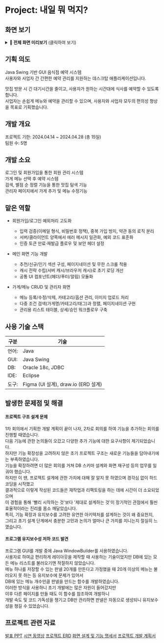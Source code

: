 # Project: 내일 뭐 먹지?
## 화면 보기
<details>
<summary><strong>📸 전체 화면 미리보기</strong> (클릭하여 보기)</summary>

| 구분 | 화면 | 미리보기 |
|------|------|----------|
| 공통 | 로그인 | <img height="300" alt="image" src="https://github.com/user-attachments/assets/eb962efa-8770-4d1f-9f20-31300461ef0e" /> |
| 관리자 | 관리자 메인 | <img height="300" alt="관리자페이지" src="https://github.com/user-attachments/assets/e9390e21-fc57-40cf-93fc-450fa8b5bc49" /> |
| 관리자 | 가게 관리 | <img height="300" alt="가게관리" src="https://github.com/user-attachments/assets/7d6bd95a-baca-4028-9777-993e424b440c" /> |
| 관리자 | 메뉴 관리 | <img height="300" alt="image" src="https://github.com/user-attachments/assets/398c9fd3-d574-416d-a59c-24f3791d90af" /> |
| 관리자 | 예약 확인 | <img height="300" alt="예약확인" src="https://github.com/user-attachments/assets/060e4a7d-a70d-4855-9f5f-7a599f55feb9" /> |
| 사용자 | 유저 메인 | <img height="300" alt="image" src="https://github.com/user-attachments/assets/0c799022-c865-41a0-8a1c-3cfa72eaf60e" /> |
| 사용자 | 예약 | <img height="300" alt="image" src="https://github.com/user-attachments/assets/aa43a009-59de-40aa-adb5-64e45514bc6d" /> |
| 사용자 | 예약 확인 | <img height="300" alt="image" src="https://github.com/user-attachments/assets/69089844-d290-463c-a331-296d40e89f01" /> |
</details>

## 기획 의도
Java Swing 기반 GUI 음식점 예약 시스템  
사용자와 사업자 간 간편한 예약 관리를 지원하는 데스크탑 애플리케이션입니다.  
  
맛집 방문 시 긴 대기시간을 줄이고, 사용자가 원하는 시간대에 식사를 예약할 수 있도록 합니다.  
사업자는 손쉽게 메뉴와 예약을 관리할 수 있으며, 사용자와 사업자 모두의 편의성 향상을 목표로 기획했습니다.

## 개발 개요
프로젝트 기한: 2024.04.14 ~ 2024.04.28 (총 15일)  
팀원 수: 5명

## 개발 소요
로그인 및 회원가입을 통한 회원 관리 시스템  
가게 메뉴 선택 후 예약 시스템  
검색, 별점 순 정렬 기능을 통한 맛집 탐색 기능  
관리자 페이지에서 가게 추가 및 메뉴 수정기능

## 맡은 역할
* 회원가입/로그인 예외처리 고도화

  * 입력 검증(이메일 형식, 비밀번호 정책), 중복 가입 방지, 약관 동의 로직 분리
  * 서버/클라이언트 양쪽에서 에러 메시지 일관화, 예외 코드 표준화
  * 인증 토큰 만료·재발급 플로우 및 보안 헤더 설정

* 메인 화면 기능 개발

  * 추천/신규/인기 섹션 구성, 페이지네이션 및 무한 스크롤 적용
  * 캐시 전략 수립(서버 캐시/브라우저 캐시)로 초기 로딩 개선
  * 공통 UI 컴포넌트(헤더/푸터/알림) 모듈화

* 가게/메뉴 CRUD 및 관리자 화면

  * 메뉴 등록/수정/삭제, 카테고리/옵션 관리, 이미지 업로드 처리
  * 다중 조건 검색(가게명/카테고리/태그)과 정렬, 페이지네이션 구현
  * 관리용 리스트 테이블, 상세/승인 워크플로우 구축

## 사용 기술 스택
| 구분 | 기술 
|------|------|
| 언어: | Java
| GUI: | Java Swing
| DB: | Oracle 18c, JDBC
| IDE: | Eclipse
| 도구: | Figma (UI 설계), draw.io (ERD 설계)


## 발생한 문제점 및 해결

#### 프로젝트 구조 설계 문제
  1차 회의에서 기획한 개발 계획이 끝이 나자, 2차로 회의를 하여 기능을 추가하는 회의를 진행할 때였습니다.  
  다음 기능에 관한 논의들이 오갔고 다양한 추가 기능에 대한 요구사항이 제기되었습니다.  
  하지만 기능 확장성을 고려하지 않은 초기 프로젝트 구조는 새로운 기능들을 담아내기에는 부족하였습니다.  
  기능을 확장하려면 더 많은 회의를 거쳐 DB 스키마 설계와 화면 재구성 등의 업무를 일궈야 했습니다.  
  하지만 이 땐, 프로젝트 설계에 관한 가치에 대해 잘 알지 못 하였으며 경각심 없이 하드코딩을 시작했고  
  결과적으로 이렇게 작성된 코드들은 재작업과 리팩토링을 하는 데에 시간이 더 소요되었으며  
  이 경험을 통해  '빨리 시작하는 것'보다 '제대로 설계하는 것'이 장기적인 관점에서 훨씬 효율적이라는 진리를 몸소 깨달았습니다.   
  특히, 기능 확장과 유지보수를 고려한 유연한 아키텍처를 설계하는 것이 왜 중요한지,  
  그리고 초기 설계 단계에서 충분한 고민과 논의가 얼마나 큰 가치를 지니는지 절실히 느꼈습니다.  

#### 프로그램 유지보수성 저하 코드 발견
프로그램 GUI를 개발 중에 Java WindowBuilder를 사용하였습니다.  
사용자로 하여금 편리하게 레이아웃을 제작할 때 사용하는 기술이었지만 DB에 있는 모든 메뉴 리스트를 불러오기엔 적절하지 않았습니다.  
메뉴 하나를 저장할 수 있는 판넬 20개를 만든다고 가정했을 때 20개 이상의 메뉴는 불러오지 못 하는 등 유지보수에 문제가 있어서  
DB에 있는 메뉴 개수만큼 판넬을 만드는 함수를 개발하였습니다.  
이러한 방식을 사용하니 초기 개발에는 많은 자원이 들어갔지만  
이후 다른 페이지를 만들 때도 이 함수를 참조하여 개발하니  
개발 속도 및 코드 가독성을 챙기고 DB만 관리하면 판넬은 자동으로 생성되니 유지보수성을 챙길 수 있었습니다.  

## 프로젝트 관련 자료
[발표 PPT](https://docs.google.com/presentation/d/1p_OsoSNuF4TKWMCrN96TpJ6Qjzo4gyFD)
[시연 동영상](https://drive.google.com/drive/folders/1Bnl7pMzE9mVtjxdJEZ7Ls_EgKEgRhBSn)
[프로젝트 ERD](https://drive.google.com/drive/folders/1Bnl7pMzE9mVtjxdJEZ7Ls_EgKEgRhBSn)
[화면 설계 및 기능 명세서](https://drive.google.com/drive/folders/1Bnl7pMzE9mVtjxdJEZ7Ls_EgKEgRhBSn)
[프로젝트 개발 계획서](https://docs.google.com/document/d/1-Eby-sEILRy170nCE783xbKEqkqOgwbw)
 
